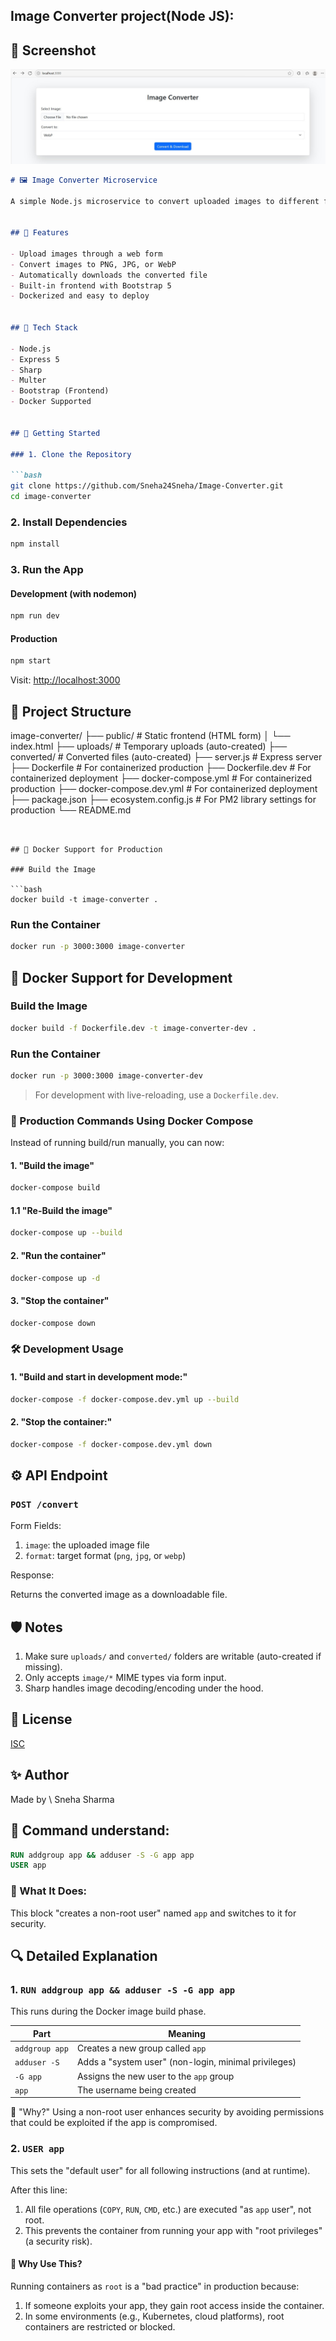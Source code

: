## Image Converter project(Node JS):

## 📸 Screenshot

![Website Screenshot](public/images/Screenshot-image-converter.jpg)


````markdown
# 🖼️ Image Converter Microservice

A simple Node.js microservice to convert uploaded images to different formats (`.jpg`, `.png`, `.webp`) using [Sharp](https://sharp.pixelplumbing.com/), [Express](https://expressjs.com/), and [Multer](https://github.com/expressjs/multer).


## 📸 Features

- Upload images through a web form
- Convert images to PNG, JPG, or WebP
- Automatically downloads the converted file
- Built-in frontend with Bootstrap 5
- Dockerized and easy to deploy


## 🧰 Tech Stack

- Node.js
- Express 5
- Sharp
- Multer
- Bootstrap (Frontend)
- Docker Supported


## 🚀 Getting Started

### 1. Clone the Repository

```bash
git clone https://github.com/Sneha24Sneha/Image-Converter.git
cd image-converter
````

### 2. Install Dependencies

```bash
npm install
```

### 3. Run the App

#### Development (with nodemon)

```bash
npm run dev
```

#### Production

```bash
npm start
```

Visit: [http://localhost:3000](http://localhost:3000)


## 📁 Project Structure


image-converter/
├── public/                     # Static frontend (HTML form)
│   └── index.html
├── uploads/                     # Temporary uploads (auto-created)
├── converted/                   # Converted files (auto-created)
├── server.js                    # Express server
├── Dockerfile                   # For containerized production
├── Dockerfile.dev               # For containerized deployment
├── docker-compose.yml           # For containerized production
├── docker-compose.dev.yml       # For containerized deployment
├── package.json
├── ecosystem.config.js          # For PM2 library settings for production
└── README.md
```


## 🐳 Docker Support for Production

### Build the Image

```bash
docker build -t image-converter .
```

### Run the Container

```bash
docker run -p 3000:3000 image-converter
```


## 🐳 Docker Support for Development

### Build the Image

```bash
docker build -f Dockerfile.dev -t image-converter-dev .
```

### Run the Container

```bash
docker run -p 3000:3000 image-converter-dev
```

> For development with live-reloading, use a `Dockerfile.dev`.


### 🐳 Production Commands Using Docker Compose

Instead of running build/run manually, you can now:

#### 1. "Build the image"

```bash
docker-compose build
```
#### 1.1 "Re-Build the image"

```bash
docker-compose up --build
````

#### 2. "Run the container"

```bash
docker-compose up -d
```

#### 3. "Stop the container"

```bash
docker-compose down
```


### 🛠 Development Usage

#### 1. "Build and start in development mode:"

```bash
docker-compose -f docker-compose.dev.yml up --build
```

#### 2. "Stop the container:"

```bash
docker-compose -f docker-compose.dev.yml down
```


## ⚙️ API Endpoint

### `POST /convert`

Form Fields:

1) `image`: the uploaded image file
2) `format`: target format (`png`, `jpg`, or `webp`)

Response:

 Returns the converted image as a downloadable file.


## 🛡️ Notes

1) Make sure `uploads/` and `converted/` folders are writable (auto-created if missing).
2) Only accepts `image/*` MIME types via form input.
3) Sharp handles image decoding/encoding under the hood.


## 📄 License

[ISC](LICENSE)


## ✨ Author

Made by \ Sneha Sharma



## 🔧 Command understand:

```Dockerfile
RUN addgroup app && adduser -S -G app app
USER app
```


### 🧠 What It Does:

This block "creates a non-root user" named `app` and switches to it for security.


## 🔍 Detailed Explanation

### 1. `RUN addgroup app && adduser -S -G app app`

This runs during the Docker image build phase.

| Part           | Meaning                                                |
| -------------- | ------------------------------------------------------ |
| `addgroup app` | Creates a new group called `app`                       |
| `adduser -S`   | Adds a "system user" (non-login, minimal privileges)   |
| `-G app`       | Assigns the new user to the `app` group                |
| `app`          | The username being created                             |

👮 "Why?"
Using a non-root user enhances security by avoiding permissions that could be exploited if the app is compromised.


### 2. `USER app`

This sets the "default user" for all following instructions (and at runtime).

After this line:

1) All file operations (`COPY`, `RUN`, `CMD`, etc.) are executed "as `app` user", not root.
2) This prevents the container from running your app with "root privileges" (a security risk).


#### 🔐 Why Use This?

Running containers as `root` is a "bad practice" in production because:

1) If someone exploits your app, they gain root access inside the container.
2) In some environments (e.g., Kubernetes, cloud platforms), root containers are restricted or blocked.